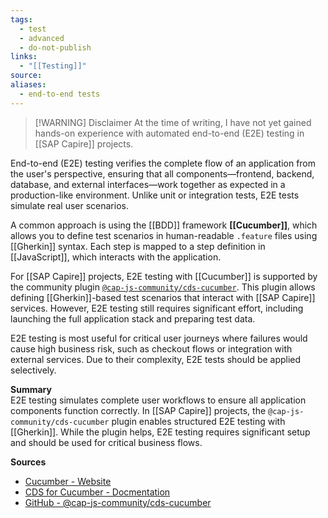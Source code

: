 ```yaml
---
tags:
  - test
  - advanced
  - do-not-publish
links:
  - "[[Testing]]"
source:
aliases:
  - end-to-end tests
---
```

> [!WARNING] Disclaimer
> At the time of writing, I have not yet gained hands-on experience with automated end-to-end (E2E) testing in [[SAP Capire]] projects.

End-to-end (E2E) testing verifies the complete flow of an application from the user's perspective, ensuring that all components—frontend, backend, database, and external interfaces—work together as expected in a production-like environment. Unlike unit or integration tests, E2E tests simulate real user scenarios.

A common approach is using the [[BDD]] framework **[[Cucumber]]**, which allows you to define test scenarios in human-readable `.feature` files using [[Gherkin]] syntax. Each step is mapped to a step definition in [[JavaScript]], which interacts with the application.

For [[SAP Capire]] projects, E2E testing with [[Cucumber]] is supported by the community plugin [`@cap-js-community/cds-cucumber`](https://www.npmjs.com/package/@cap-js-community/cds-cucumber). This plugin allows defining [[Gherkin]]-based test scenarios that interact with [[SAP Capire]] services. However, E2E testing still requires significant effort, including launching the full application stack and preparing test data.

E2E testing is most useful for critical user journeys where failures would cause high business risk, such as checkout flows or integration with external services. Due to their complexity, E2E tests should be applied selectively.

**Summary**  
E2E testing simulates complete user workflows to ensure all application components function correctly. In [[SAP Capire]] projects, the `@cap-js-community/cds-cucumber` plugin enables structured E2E testing with [[Gherkin]]. While the plugin helps, E2E testing requires significant setup and should be used for critical business flows.

**Sources**
- [Cucumber - Website](https://cucumber.io/)
- [CDS for Cucumber - Docmentation](https://cap-js-community.github.io/cds-cucumber/)
- [GitHub - @cap-js-community/cds-cucumber](https://github.com/cap-js-community/cds-cucumber)